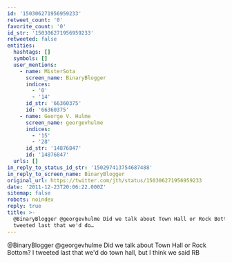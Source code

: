```yaml
---
id: '150306271956959233'
retweet_count: '0'
favorite_count: '0'
id_str: '150306271956959233'
retweeted: false
entities:
  hashtags: []
  symbols: []
  user_mentions:
    - name: MisterSota
      screen_name: BinaryBlogger
      indices:
        - '0'
        - '14'
      id_str: '66360375'
      id: '66360375'
    - name: George V. Hulme
      screen_name: georgevhulme
      indices:
        - '15'
        - '28'
      id_str: '14876847'
      id: '14876847'
  urls: []
in_reply_to_status_id_str: '150297413754687488'
in_reply_to_screen_name: BinaryBlogger
original_url: https://twitter.com/jth/status/150306271956959233
date: '2011-12-23T20:06:22.000Z'
sitemap: false
robots: noindex
reply: true
title: >-
  @BinaryBlogger @georgevhulme Did we talk about Town Hall or Rock Bottom? I
  tweeted last that we'd do…
---
```


@BinaryBlogger @georgevhulme Did we talk about Town Hall or Rock Bottom? I tweeted last that we'd do town hall, but I think we said RB